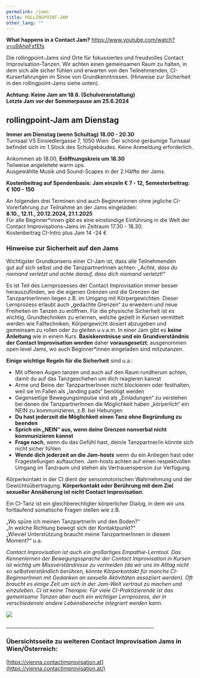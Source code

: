 ```yaml
---
permalink: /jams
title: ROLLINGPOINT-JAM
other_lang: ""
---
```

**What happens in a Contact Jam?** <https://www.youtube.com/watch?v=u9AhpFxfEfs>

Die rollingpoint-Jams sind Orte für fokussiertes und freudvolles Contact Improvisation-Tanzen. Wir achten einen gemeinsamen Raum zu halten, in dem sich alle sicher fühlen und erwarten von den Teilnehmenden, CI-Kurserfahrungen im Sinne von Grundkenntnissen. (Hinweise zur Sicherheit in den rollingpoint-Jams siehe unten).

**Achtung: Keine Jam am 18.6. (Schulveranstaltung)**\
**Letzte Jam vor der Sommerpause am 25.6.2024**

## rollingpoint-Jam am Dienstag

**Immer am Dienstag (wenn Schultag) 18.00 - 20.30** \
Turnsaal VS Einsiedlergasse 7, 1050 Wien. Der schöne geräumige Turnsaal befindet sich im 1.Stock des Schulgebäudes. Keine Anmeldung erforderlich.

Ankommen ab 18.00, **Eröffnungskreis um 18.30**\
Teilweise angeleitete warm ups.\
Ausgewählte Musik und Sound-Scapes in der 2.Hälfte der Jams.

**Kostenbeitrag auf Spendenbasis: Jam einzeln € 7 - 12, Semesterbeitrag: € 100 - 150**

An folgenden drei Terminen sind auch Beginnerinnen ohne jegliche CI-Vorerfahrung zur Teilnahme an der Jams eingeladen:\
**8.10., 12.11., 20.12.2024, 21.1.2025**\
Für alle Beginner*innen gibt es eine einstündige Einführung in die Welt der Contact Improvisations-Jams im Zeitraum 17.30 - 18.30. \
Kostenbeitrag CI-Intro plus Jam 14 -24 €

<div class="named-anchor" id="special"></div>

### **Hinweise zur Sicherheit auf den Jams**

Wichtigster Grundkonsens einer CI-Jam ist, dass alle Teilnehmenden gut auf sich selbst und die TanzpartnerInnen achten: *„Achte, dass du niemand verletzt und achte darauf, dass dich niemand verletzt!"*

Es ist Teil des Lernprozesses der Contact Improvisation immer besser herauszufinden, wo die eigenen Grenzen und die Grenzen der TanzpartnerInnen liegen z.B. im Umgang mit Körpergewichten. Dieser Lernprozess erlaubt auch „gedachte Grenzen“ zu erweitern und neue Freiheiten im Tanzen zu eröffnen. Für die physische Sicherheit ist es wichtig, Grundtechniken zu erlernen, welche gezielt in Kursen vermittelt werden wie Falltechniken, Körpergewicht dosiert abzugeben und gemeinsam zu rollen oder zu gleiten u.v.a.m. In einer Jam gibt es **keine Anleitung** wie in einem Kurs. **Basiskenntnisse** **und ein** **Grundverständnis der Contact Improvisation werden** daher **vorausgesetzt**; ausgenommen open level Jams, wo auch Beginner*innen eingeladen sind mitzutanzen.

**Einige wichtige Regeln für die Sicherheit** sind u.a.:

* Mit offenen Augen tanzen und auch auf den Raum rundherum achten, damit du auf das Tanzgeschehen um dich reagieren kannst
* Arme und Beine der TanzpartnerInnen nicht blockieren oder festhalten, weil sie im Fallen als „landing pads“ benötigt werden
* Gegenseitige Bewegungsimpulse sind als „Einladungen“ zu verstehen bei denen die TanzpartnerInnen die Möglichkeit haben „körperlich“ ein NEIN zu kommunizieren, z.B. bei Hebungen
* **Du hast jederzeit die Möglichkeit einen Tanz ohne Begründung zu beenden**
* **Sprich ein „NEIN“ aus, wenn deine Grenzen nonverbal nicht kommunizieren kannst** 
* **Frage nach**, wenn du das Gefühl hast, dein/e Tanzpartner/in könnte sich nicht sicher fühlen
* **Wende dich jederzeit an die Jam-hosts** wenn du ein Anliegen hast oder Fragestellungen auftauchen. Jam-hosts achten auf einen respektvollen Umgang im Tanzraum und stehen als Vertrauensperson zur Verfügung.

Körperkontakt in der CI dient der sensomotorischen Wahrnehmung und der Gewichtsübertragung. **Körperkontakt oder Berührung mit dem Ziel sexueller Annäherung ist nicht Contact Improvisation.**

Ein CI-Tanz ist ein gleichberechtigter körperlicher Dialog, in dem wir uns fortlaufend somatische Fragen stellen wie z.B. 

„Wo spüre ich meinen TanzpartnerIn und den Boden?“\
„In welche Richtung bewegt sich der Kontaktpunkt?“\
„Wieviel Unterstützung braucht meine TanzpartnerInnen in diesem Moment?“ u.a.

*Contact Improvisation ist auch ein großartiges Empathie-Lerntool. Das Kennenlernen der Bewegungssprache der Contact Improvisation in Kursen ist wichtig um Missverständnisse zu vermeiden (da wir uns im Alltag nicht so selbstverständlich berühren, könnte Körperkontakt für manche CI-BeginnerInnen mit Gedanken an sexuelle Aktivitäten assoziiert werden). Oft braucht es einige Zeit um sich in der Jam-Welt vertraut zu machen und einzuleben. CI ist keine Therapie. Für viele CI-Praktizierende ist das gemeinsame Tanzen aber auch ein wichtiger Lernprozess, der in verschiedenste andere Lebensbereiche integriert werden kann.*

![](/assets/uploads/img_0198.jpg)

\_\_\_\_\_\_\_\_\_\_\_\_\_\_\_\_\_\_\_\_\_\_\_\_\_\_\_\_\_\_\_\_\_\_\_\_\_\_\_\_\_\_\_\_\_\_\_\_\_\_\_\_\_\_\_\_\_\_\_\_\_\_

### Übersichtsseite zu weiteren Contact Improvisation Jams in Wien/Österreich:

[https://vienna.contactimprovisation.at](https://vienna.contactimprovisation.at/)